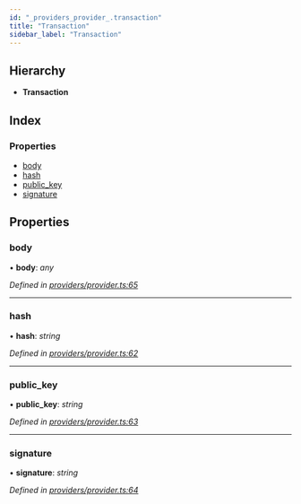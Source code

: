```yaml
---
id: "_providers_provider_.transaction"
title: "Transaction"
sidebar_label: "Transaction"
---
```


## Hierarchy

* **Transaction**

## Index

### Properties

* [body](_providers_provider_.transaction.md#body)
* [hash](_providers_provider_.transaction.md#hash)
* [public_key](_providers_provider_.transaction.md#public_key)
* [signature](_providers_provider_.transaction.md#signature)

## Properties

###  body

• **body**: *any*

*Defined in [providers/provider.ts:65](https://github.com/nearprotocol/nearlib/blob/2fe0e0d/src.ts/providers/provider.ts#L65)*

___

###  hash

• **hash**: *string*

*Defined in [providers/provider.ts:62](https://github.com/nearprotocol/nearlib/blob/2fe0e0d/src.ts/providers/provider.ts#L62)*

___

###  public_key

• **public_key**: *string*

*Defined in [providers/provider.ts:63](https://github.com/nearprotocol/nearlib/blob/2fe0e0d/src.ts/providers/provider.ts#L63)*

___

###  signature

• **signature**: *string*

*Defined in [providers/provider.ts:64](https://github.com/nearprotocol/nearlib/blob/2fe0e0d/src.ts/providers/provider.ts#L64)*

